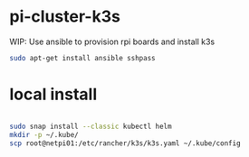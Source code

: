 # pi-cluster-k3s
WIP: Use ansible to provision rpi boards and install k3s

```bash
sudo apt-get install ansible sshpass

```

# local install
```bash

sudo snap install --classic kubectl helm
mkdir -p ~/.kube/
scp root@netpi01:/etc/rancher/k3s/k3s.yaml ~/.kube/config



```

